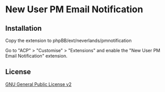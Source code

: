 # New User PM Email Notification

## Installation

Copy the extension to phpBB/ext/neverlands/pmnotification

Go to "ACP" > "Customise" > "Extensions" and enable the "New User PM Email Notification" extension.

## License

[GNU General Public License v2](license.txt)
